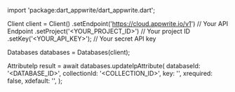 import 'package:dart_appwrite/dart_appwrite.dart';

Client client = Client()
    .setEndpoint('https://cloud.appwrite.io/v1') // Your API Endpoint
    .setProject('<YOUR_PROJECT_ID>') // Your project ID
    .setKey('<YOUR_API_KEY>'); // Your secret API key

Databases databases = Databases(client);

AttributeIp result = await databases.updateIpAttribute(
    databaseId: '<DATABASE_ID>',
    collectionId: '<COLLECTION_ID>',
    key: '',
    xrequired: false,
    xdefault: '',
);

